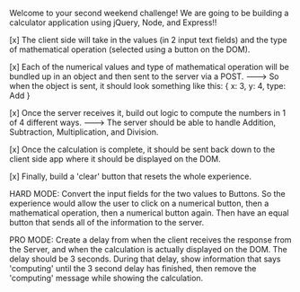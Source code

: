 Welcome to your second weekend challenge! We are going to be building a calculator application using jQuery, Node, and Express!!



[x] The client side will take in the values (in 2 input text fields) and the type of mathematical operation (selected using a button on the DOM).

[x] Each of the numerical values and type of mathematical operation will be bundled up in an object and then sent to the server via a POST.
    ---> So when the object is sent, it should look something like this: { x: 3, y: 4, type: Add }

[x] Once the server receives it, build out logic to compute the numbers in 1 of 4 different ways.
    ---> The server should be able to handle Addition, Subtraction, Multiplication, and Division.

[x] Once the calculation is complete, it should be sent back down to the client side app where it should be displayed on the DOM.

[x] Finally, build a 'clear' button that resets the whole experience.





HARD MODE:
Convert the input fields for the two values to Buttons. So the experience would allow the user to click on a numerical button, then a mathematical operation, then a numerical button again. Then have an equal button that sends all of the information to the server.

PRO MODE:
Create a delay from when the client receives the response from the Server, and when the calculation is actually displayed on the DOM. The delay should be 3 seconds. During that delay, show information that says 'computing' until the 3 second delay has finished, then remove the 'computing' message while showing the calculation.
